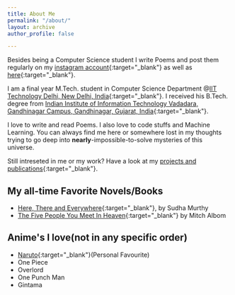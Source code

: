```yaml
---
title: About Me
permalink: "/about/"
layout: archive
author_profile: false

---
```

Besides being a Computer Science student I write Poems and post them regularly on my [instagram account](https://www.instagram.com/inklinks_of_my_heart/){:target="_blank"} as well as [here](https://inklinks.me/){:target="_blank"}.

I am a final year M.Tech. student in Computer Science Department @[IIT Technology Delhi, New Delhi, India](https://iiitd.ac.in/){:target="_blank"}. I received his B.Tech. degree from [Indian Institute of Information Technology Vadadara, Gandhinagar Campus, Gandhinagar, Gujarat, India](http://iiitvadodara.ac.in/){:target="_blank"}.

I love to write and read Poems. I also love to code stuffs and Machine Learning. You can always find me here or somewhere lost in my thoughts trying to go deep into **nearly**-impossible-to-solve mysteries of this universe.

Still intreseted in me or my work? Have a look at my [projects and publications](/projects){:target="_blank"}.

## My all-time Favorite Novels/Books

* [Here, There and Everywhere](https://www.amazon.in/Here-There-Everywhere-Best-Loved-Stories/dp/0143444344){:target="_blank"}, by Sudha Murthy
* [The Five People You Meet In Heaven](https://www.amazon.in/Five-People-You-Meet-Heaven/dp/0751536148){:target="_blank"} by Mitch Albom

## Anime's I love(not in any specific order)

* [Naruto](https://www.viz.com/naruto){:target="_blank"}(Personal Favourite)
* One Piece
* Overlord
* One Punch Man
* Gintama